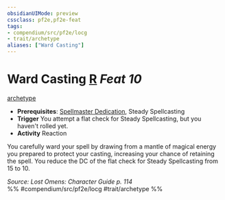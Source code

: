 ```yaml
---
obsidianUIMode: preview
cssclass: pf2e,pf2e-feat
tags:
- compendium/src/pf2e/locg
- trait/archetype
aliases: ["Ward Casting"]
---
```

# Ward Casting  [R](../../rules/core-rulebook/chapter-9-playing-the-game.md#Actions "Reaction") *Feat 10*  
[archetype](../../rules/traits/archetype.md)  

- **Prerequisites**: [Spellmaster Dedication](spellmaster-dedication-locg.md), Steady Spellcasting
- **Trigger** You attempt a flat check for Steady Spellcasting, but you haven't rolled yet.
- **Activity** Reaction

You carefully ward your spell by drawing from a mantle of magical energy you prepared to protect your casting, increasing your chance of retaining the spell. You reduce the DC of the flat check for Steady Spellcasting from 15 to 10.

*Source: Lost Omens: Character Guide p. 114*  
%% #compendium/src/pf2e/locg #trait/archetype %%